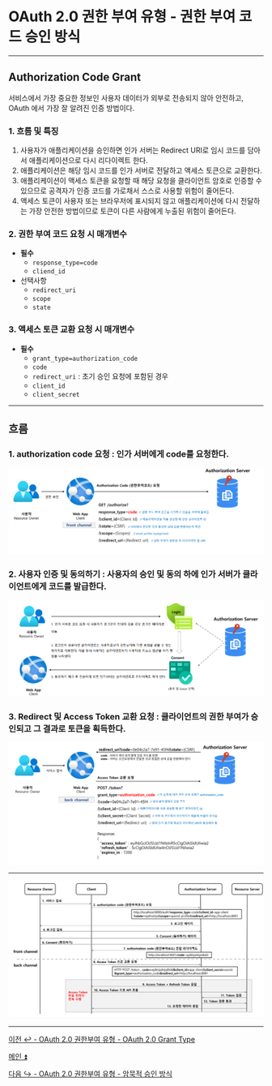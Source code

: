 # OAuth 2.0 권한 부여 유형 - 권한 부여 코드 승인 방식

---

## Authorization Code Grant

서비스에서 가장 중요한 정보인 사용자 데이터가 외부로 전송되지 않아 안전하고, OAuth 에서 가장 잘 알려진 인증 방법이다.

### 1. 흐름 및 특징

1. 사용자가 애플리케이션을 승인하면 인가 서버는 Redirect URI로 임시 코드를 담아서 애플리케이션으로 다시 리다이렉트 한다.
2. 애플리케이션은 해당 임시 코드를 인가 서버로 전달하고 액세스 토큰으로 교환한다.
3. 애플리케이션이 액세스 토큰을 요청할 때 해당 요청을 클라이언트 암호로 인증할 수 있으므로 공격자가 인증 코드를 가로채서 스스로 사용할 위험이 줄어든다.
4. 액세스 토큰이 사용자 또는 브라우저에 표시되지 않고 애플리케이션에 다시 전달하는 가장 안전한 방법이므로 토큰이 다른 사람에게 누출된 위험이 줄어든다.

### 2. 권한 부여 코드 요청 시 매개변수
- **필수**
  - `response_type=code`
  - `cliend_id`
- 선택사항
  - `redirect_uri`
  - `scope`
  - `state`

### 3. 액세스 토큰 교환 요청 시 매개변수
- **필수**
  - `grant_type=authorization_code`
  - `code`
  - `redirect_uri` : 초기 승인 요청에 포함된 경우
  - `client_id`
  - `client_secret`

---

## 흐름

### 1. authorization code 요청 : 인가 서버에게 code를 요청한다.

![img.png](image/img.png)

### 2. 사용자 인증 및 동의하기 : 사용자의 승인 및 동의 하에 인가 서버가 클라이언트에게 코드를 발급한다.

![img_1.png](image/img_1.png)

### 3. Redirect 및 Access Token 교환 요청 : 클라이언트의 권한 부여가 승인되고 그 결과로 토큰을 획득한다.

![img_2.png](image/img_2.png)

---

![img_3.png](image/img_3.png)

---

[이전 ↩️ - OAuth 2.0 권한부여 유형 - OAuth 2.0 Grant Type]()

[메인 ⏫](https://github.com/genesis12345678/TIL/blob/main/Spring/security/oauth/main.md)

[다음 ↪️ - OAuth 2.0 권한부여 유형 - 암묵적 승인 방식]()